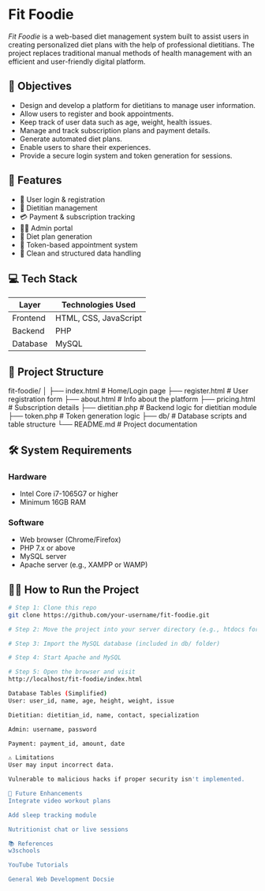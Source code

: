 # Fit Foodie

*Fit Foodie* is a web-based diet management system built to assist users in creating personalized diet plans with the help of professional dietitians. The project replaces traditional manual methods of health management with an efficient and user-friendly digital platform.

## 🎯 Objectives

- Design and develop a platform for dietitians to manage user information.
- Allow users to register and book appointments.
- Keep track of user data such as age, weight, health issues.
- Manage and track subscription plans and payment details.
- Generate automated diet plans.
- Enable users to share their experiences.
- Provide a secure login system and token generation for sessions.

## 🧩 Features

- 🔐 User login & registration
- 🧾 Dietitian management
- 💳 Payment & subscription tracking
- 🧑‍⚕ Admin portal
- 📑 Diet plan generation
- 📲 Token-based appointment system
- 📄 Clean and structured data handling

## 💻 Tech Stack

| Layer     | Technologies Used     |
|-----------|------------------------|
| Frontend  | HTML, CSS, JavaScript |
| Backend   | PHP                   |
| Database  | MySQL                 |

## 📁 Project Structure

fit-foodie/
│
├── index.html # Home/Login page
├── register.html # User registration form
├── about.html # Info about the platform
├── pricing.html # Subscription details
├── dietitian.php # Backend logic for dietitian module
├── token.php # Token generation logic
├── db/ # Database scripts and table structure
└── README.md # Project documentation

## 🛠 System Requirements

### Hardware
- Intel Core i7-1065G7 or higher
- Minimum 16GB RAM

### Software
- Web browser (Chrome/Firefox)
- PHP 7.x or above
- MySQL server
- Apache server (e.g., XAMPP or WAMP)

## 🧑‍💻 How to Run the Project

```bash
# Step 1: Clone this repo
git clone https://github.com/your-username/fit-foodie.git

# Step 2: Move the project into your server directory (e.g., htdocs for XAMPP)

# Step 3: Import the MySQL database (included in db/ folder)

# Step 4: Start Apache and MySQL

# Step 5: Open the browser and visit
http://localhost/fit-foodie/index.html

Database Tables (Simplified)
User: user_id, name, age, height, weight, issue

Dietitian: dietitian_id, name, contact, specialization

Admin: username, password

Payment: payment_id, amount, date

⚠ Limitations
User may input incorrect data.

Vulnerable to malicious hacks if proper security isn't implemented.

🔮 Future Enhancements
Integrate video workout plans

Add sleep tracking module

Nutritionist chat or live sessions

📚 References
w3schools

YouTube Tutorials

General Web Development Docsie
